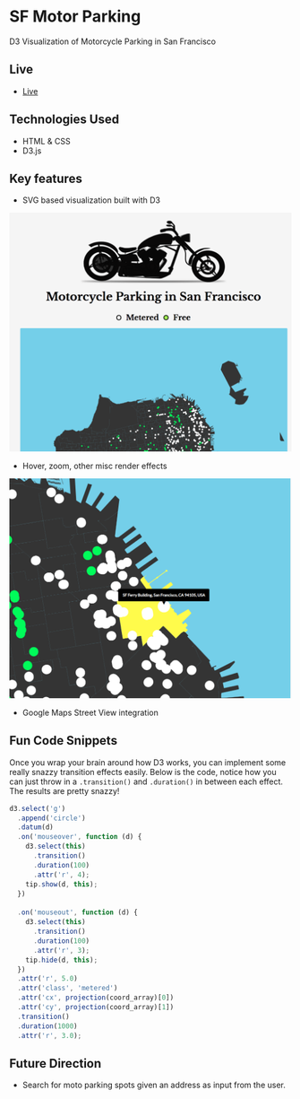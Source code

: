 # SF Motor Parking

D3 Visualization of Motorcycle Parking in San Francisco


## Live

* [Live](https://rodriguezlucha.github.io/motorcycle_graphs/)


## Technologies Used

* HTML & CSS
* D3.js

## Key features

* SVG based visualization built with D3

![splash](https://github.com/RodriguezLucha/motorcycle_graphs/raw/master/screenshots/home.png)

* Hover, zoom, other misc render effects

![zoomed](https://github.com/RodriguezLucha/motorcycle_graphs/raw/master/screenshots/zoomed.png)

* Google Maps Street View integration

## Fun Code Snippets

Once you wrap your brain around how D3 works, you can implement some really snazzy transition effects easily.
Below is the code, notice how you can just throw in a `.transition()` and `.duration()` in between each effect. 
The results are pretty snazzy!

```js
d3.select('g')
  .append('circle')
  .datum(d)
  .on('mouseover', function (d) {
    d3.select(this)
      .transition()
      .duration(100)
      .attr('r', 4);
    tip.show(d, this);
  })

  .on('mouseout', function (d) {
    d3.select(this)
      .transition()
      .duration(100)
      .attr('r', 3);
    tip.hide(d, this);
  })
  .attr('r', 5.0)
  .attr('class', 'metered')
  .attr('cx', projection(coord_array)[0])
  .attr('cy', projection(coord_array)[1])
  .transition()
  .duration(1000)
  .attr('r', 3.0);
```

## Future Direction
* Search for moto parking spots given an address as input from the user.
